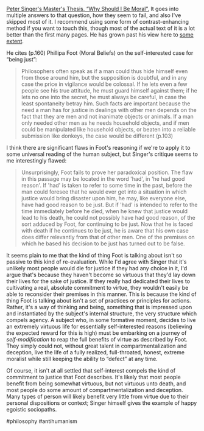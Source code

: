 [Peter Singer's Master's Thesis, “Why Should I Be Moral”.](https://minerva-access.unimelb.edu.au/handle/11343/35543) It goes into multiple answers to that question, how they seem to fail, and also I've skipped most of it. I recommend using some form of contrast-enhancing method if you want to touch this, though most of the actual text of it is a lot better than the first many pages. He has grown past his view here to [some extent](https://www.youtube.com/watch?v=W3BmxyA3QPQ).

He cites (p.160) Phillipa Foot (Moral Beliefs) on the self-interested case for “being just”:

> Philosophers often speak as if a man could thus hide himself even from those around him, but the supposition is doubtful, and in any case the price in vigilance would be colossal. If he lets even a few people see his true attitude, he must guard himself against them; if he lets no one into the secret, he must always be careful, in case the least spontaneity betray him. Such facts are important because the need a man has for justice in dealings with other men depends on the fact that they are men and not inanimate objects or animals. If a man only needed other men as he needs household objects, and if men could be manipulated like household objects, or beaten into a reliable submission like donkeys, the case would be different (p.103)

I think there are significant flaws in Foot's reasoning if we're to apply it to some universal reading of the human subject, but Singer's critique seems to me interestingly flawed:

> Unsurprisingly, Foot fails to prove her paradoxical position. The flaw in this passage may be located in the word 'had', in 'he had good reason'. If 'had' is taken to refer to some time in the past, before the man could foresee that he would ever get into a situation in which justice would bring disaster upon him, he may, like everyone else, have had good reason to be just. But if 'had' is intended to refer to the time immediately before he died, when he knew that justice would lead to his death, he could not possibly have had good reason, of the sort adduced by Foot, for continuing to be just. Now that he is faced with death if he continues to be just, he is aware that his own case does differ relevantly from that of other men. One of the premises on which he based his decision to be just has turned out to be false.

It seems plain to me that the kind of thing Foot is talking about isn't so passive to this kind of re-evaluation. While I'd agree with Singer that it's unlikely most people would die for justice if they had any choice in it, I'd argue that's because they haven't become so virtuous that they'd lay down their lives for the sake of justice. If they really had dedicated their lives to cultivating a real, absolute commitment to virtue, they wouldn't easily be able to reconsider their premises in this manner. This is because the kind of thing Foot is talking about isn't a set of practices or principles for actions. Rather, it's a way of thinking and being, something that is impressed upon and instantiated by the subject's internal structure, the very structure which compels agency. A subject who, in some formative moment, decides to live an extremely virtuous life for essentially self-interested reasons (believing the expected reward for this is high) must be embarking on a journey of _self-modification_ to reap the full benefits of virtue as described by Foot. They simply could not, without great talent in compartmentalization and deception, live the life of a fully realized, full-throated, honest, extreme moralist while still keeping the ability to “defect” at any time.

Of course, it isn't at all settled that self-interest compels the kind of commitment to justice that Foot describes. It's likely that most people benefit from being somewhat virtuous, but not virtuous unto death, and most people do some amount of compartmentalization and deception. Many types of person will likely benefit very little from virtue due to their personal dispositions or context; Singer himself gives the example of happy egoistic sociopaths.

#philosophy #antihumanism